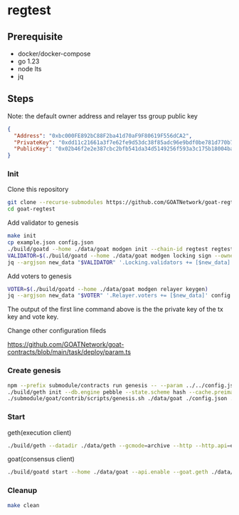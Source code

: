 # regtest

## Prerequisite

- docker/docker-compose
- go 1.23
- node lts
- jq

## Steps

Note: the default owner address and relayer tss group public key

```json
{
  "Address": "0xbc000FE892bC88F2ba41d70aF9F80619F556dCA2",
  "PrivateKey": "0xdd11c21661a3f7e62fe9d53dc38f85adc96e9bdf0be781d770b7789c545e107f",
  "PublicKey": "0x02b46f2e2e387cbc2bfb541da34d5149256f593a3c175b18004ba21db23d2b8c24"
}
```

### Init

Clone this repository

```sh
git clone --recurse-submodules https://github.com/GOATNetwork/goat-regtest.git
cd goat-regtest
```

Add validator to genesis

```sh
make init
cp example.json config.json
./build/goatd --home ./data/goat modgen init --chain-id regtest regtest
VALIDATOR=$(./build/goatd --home ./data/goat modgen locking sign --owner 0xbc000FE892bC88F2ba41d70aF9F80619F556dCA2)
jq --argjson new_data "$VALIDATOR" '.Locking.validators += [$new_data]' config.json > tmp.json && mv tmp.json config.json
```

Add voters to genesis

```sh
VOTER=$(./build/goatd --home ./data/goat modgen relayer keygen)
jq --argjson new_data "$VOTER" '.Relayer.voters += [$new_data]' config.json > tmp.json && mv tmp.json config.json
```

The output of the first line command above is the the private key of the tx key and vote key.

Change other configuration fileds

https://github.com/GOATNetwork/goat-contracts/blob/main/task/deploy/param.ts

### Create genesis

```sh
npm --prefix submodule/contracts run genesis -- --param ../../config.json
./build/geth init --db.engine pebble --state.scheme hash --cache.preimages --datadir ./data/geth ./submodule/contracts/genesis/regtest.json
./submodule/goat/contrib/scripts/genesis.sh ./data/goat ./config.json ./submodule/contracts/genesis/regtest.json
```

### Start

geth(execution client)

```sh
./build/geth --datadir ./data/geth --gcmode=archive --http --http.api=eth,net,web3,debug --nodiscover
```

goat(consensus client)

```sh
./build/goatd start --home ./data/goat --api.enable --goat.geth ./data/geth/geth.ipc --p2p.pex false
```

### Cleanup

```sh
make clean
```
